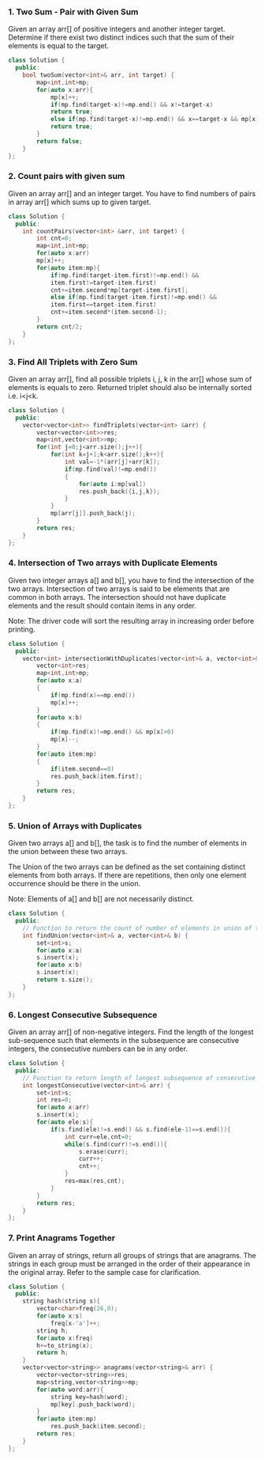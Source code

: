 ### 1. Two Sum - Pair with Given Sum
Given an array arr[] of positive integers and another integer target. Determine if there exist two distinct indices such that the sum of their elements is equal to the target.

```cpp
class Solution {
  public:
    bool twoSum(vector<int>& arr, int target) {
        map<int,int>mp;
        for(auto x:arr){
            mp[x]++;
            if(mp.find(target-x)!=mp.end() && x!=target-x)
            return true;
            else if(mp.find(target-x)!=mp.end() && x==target-x && mp[x]>1)
            return true;
        }
        return false;
    }
};
```

### 2. Count pairs with given sum
Given an array arr[] and an integer target. You have to find numbers of pairs in array arr[] which sums up to given target.

```cpp
class Solution {
  public:
    int countPairs(vector<int> &arr, int target) {
        int cnt=0;
        map<int,int>mp;
        for(auto x:arr)
        mp[x]++;
        for(auto item:mp){
            if(mp.find(target-item.first)!=mp.end() &&
            item.first!=target-item.first)
            cnt+=item.second*mp[target-item.first];
            else if(mp.find(target-item.first)!=mp.end() &&
            item.first==target-item.first)
            cnt+=item.second*(item.second-1);
        }
        return cnt/2;
    }
};
```

### 3. Find All Triplets with Zero Sum
Given an array arr[], find all possible triplets i, j, k in the arr[] whose sum of elements is equals to zero. 
Returned triplet should also be internally sorted i.e. i<j<k.

```cpp
class Solution {
  public:
    vector<vector<int>> findTriplets(vector<int> &arr) {
        vector<vector<int>>res;
        map<int,vector<int>>mp;
        for(int j=0;j<arr.size();j++){
            for(int k=j+1;k<arr.size();k++){
                int val=-1*(arr[j]+arr[k]);
                if(mp.find(val)!=mp.end())
                {
                    for(auto i:mp[val])
                    res.push_back({i,j,k});
                }
            }
            mp[arr[j]].push_back(j);
        }
        return res;
    }
};
```

### 4. Intersection of Two arrays with Duplicate Elements
Given two integer arrays a[] and b[], you have to find the intersection of the two arrays. Intersection of two arrays is said to be elements that are common in both arrays. The intersection should not have duplicate elements and the result should contain items in any order.

Note: The driver code will sort the resulting array in increasing order before printing.

```cpp
class Solution {
  public:
    vector<int> intersectionWithDuplicates(vector<int>& a, vector<int>& b) {
        vector<int>res;
        map<int,int>mp;
        for(auto x:a)
        {
            if(mp.find(x)==mp.end())
            mp[x]++;
        }
        for(auto x:b)
        {
            if(mp.find(x)!=mp.end() && mp[x]>0)
            mp[x]--;
        }
        for(auto item:mp)
        {
            if(item.second==0)
            res.push_back(item.first);
        }
        return res;
    }
};
```

### 5. Union of Arrays with Duplicates
Given two arrays a[] and b[], the task is to find the number of elements in the union between these two arrays.

The Union of the two arrays can be defined as the set containing distinct elements from both arrays. If there are repetitions, then only one element occurrence should be there in the union.

Note: Elements of a[] and b[] are not necessarily distinct.

```cpp
class Solution {
  public:
    // Function to return the count of number of elements in union of two arrays.
    int findUnion(vector<int>& a, vector<int>& b) {
        set<int>s;
        for(auto x:a)
        s.insert(x);
        for(auto x:b)
        s.insert(x);
        return s.size();
    }
};
```

### 6. Longest Consecutive Subsequence
Given an array arr[] of non-negative integers. Find the length of the longest sub-sequence such that elements in the subsequence are consecutive integers, the consecutive numbers can be in any order.

```cpp
class Solution {
  public:
    // Function to return length of longest subsequence of consecutive integers.
    int longestConsecutive(vector<int>& arr) {
        set<int>s;
        int res=0;
        for(auto x:arr)
        s.insert(x);
        for(auto ele:s){
            if(s.find(ele)!=s.end() && s.find(ele-1)==s.end()){
                int curr=ele,cnt=0;
                while(s.find(curr)!=s.end()){
                    s.erase(curr);
                    curr++;
                    cnt++;
                }
                res=max(res,cnt);
            }
        }
        return res;
    }
};
```

### 7. Print Anagrams Together
Given an array of strings, return all groups of strings that are anagrams. The strings in each group must be arranged in the order of their appearance in the original array. Refer to the sample case for clarification.

```cpp
class Solution {
  public:
    string hash(string s){
        vector<char>freq(26,0);
        for(auto x:s)
            freq[x-'a']++;
        string h;
        for(auto x:freq)
        h+=to_string(x);
        return h;
    }
    vector<vector<string>> anagrams(vector<string>& arr) {
        vector<vector<string>>res;
        map<string,vector<string>>mp;
        for(auto word:arr){
            string key=hash(word);
            mp[key].push_back(word);
        }
        for(auto item:mp)
            res.push_back(item.second);
        return res;
    }
};
```
